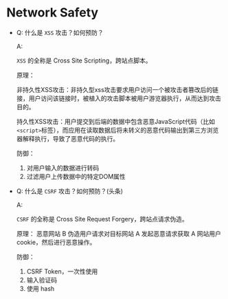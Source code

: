 # Network Safety

- Q: 什么是 `XSS` 攻击？如何预防？

  A:

  `XSS` 的全称是 Cross Site Scripting，跨站点脚本。

  原理：

  非持久性XSS攻击：非持久型xss攻击要求用户访问一个被攻击者篡改后的链接，用户访问该链接时，被植入的攻击脚本被用户游览器执行，从而达到攻击目的。

  持久性XSS攻击：用户提交到后端的数据中包含恶意JavaScript代码（比如`<script>`标签），而应用在读取数据后将未转义的恶意代码输出到第三方浏览器解释执行，导致了恶意代码的执行。

  防御：

  1. 对用户输入的数据进行转码
  2. 过滤用户上传数据中的特定DOM属性

- Q: 什么是 `CSRF` 攻击？如何预防？(头条)

  A:

  `CSRF` 的全称是 Cross Site Request Forgery，跨站点请求伪造。

  原理：
  恶意网站 B 伪造用户请求对目标网站 A 发起恶意请求获取 A 网站用户 cookie，然后进行恶意操作。

  防御：

  1. CSRF Token，一次性使用
  2. 输入验证码
  3. 使用 hash
